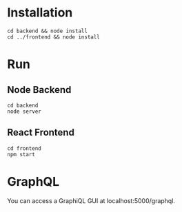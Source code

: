 # Installation
```shell
cd backend && node install
cd ../frontend && node install
```

# Run

## Node Backend
```shell
cd backend
node server
```

## React Frontend
```shell
cd frontend
npm start
```

# GraphQL
You can access a GraphiQL GUI at localhost:5000/graphql.

